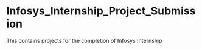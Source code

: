 # Infosys_Internship_Project_Submission
This contains projects for the completion of Infosys Internship
